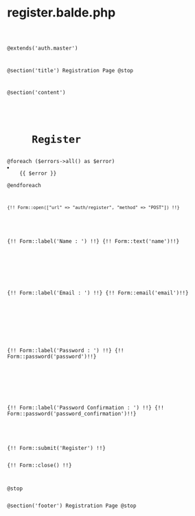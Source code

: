 # register.balde.php #

<code>

@extends('auth.master')

@section('title')
   Registration Page
@stop

@section('content')
<h1>
    Register
</h1> 
@foreach ($errors->all() as $error)
<li>
    {{ $error }}
</li>
@endforeach
<div class="form-group">
    
    {!! Form::open(["url" => "auth/register", "method" => "POST"]) !!}   
<div class="form-group">

{!! Form::label('Name : ') !!} {!! Form::text('name')!!}
</div>
<p></p>
<div class="form-group">

{!! Form::label('Email : ') !!} {!! Form::email('email')!!}
</div>

<p></p>
<div class="form-group">

{!! Form::label('Password : ') !!} {!! Form::password('password')!!}
</div>
<p></p>
<div class="form-group">

{!! Form::label('Password Confirmation : ') !!} {!! Form::password('password_confirmation')!!}
</div>
<p></p><p></p>
{!! Form::submit('Register') !!}

{!! Form::close() !!}
</div>
@stop

@section('footer')
   Registration Page
@stop

</code>
